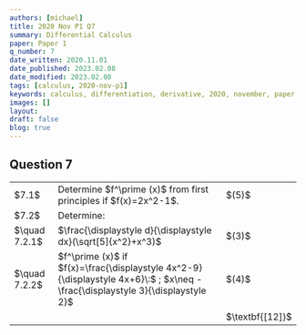 ```yaml
---
authors: [michael]
title: 2020 Nov P1 Q7
summary: Differential Calculus
paper: Paper 1
q_number: 7
date_written: 2020.11.01
date_published: 2023.02.08
date_modified: 2023.02.08
tags: [calculus, 2020-nov-p1]
keywords: calculus, differentiation, derivative, 2020, november, paper 1
images: []
layout:
draft: false
blog: true
---
```


## Question 7

<table className="border-collapse">
  <tbody>
    <tr>
      <td>$7.1$</td>
      <td>Determine $f^\prime (x)$ from first principles if $f(x)=2x^2-1$.</td>
      <td>$(5)$</td>
    </tr>
    <tr>
      <td>$7.2$</td>
      <td>Determine:</td>
      <td></td>
    </tr> 
    <tr>
      <td>$\quad 7.2.1$</td>
      <td>$\frac{\displaystyle d}{\displaystyle dx}(\sqrt[5]{x^2}+x^3)$</td>
      <td>$(3)$</td>
    </tr>
    <tr>
      <td>$\quad 7.2.2$</td>
      <td>$f^\prime (x)$ if $f(x)=\frac{\displaystyle 4x^2-9}{\displaystyle 4x+6}\:$ ; $x\neq -\frac{\displaystyle 3}{\displaystyle 2}$</td>
      <td>$(4)$</td>
    </tr>
    <tr>
      <td></td>
      <td></td>
      <td>$\textbf{[12]}$</td>
    </tr>
  </tbody>
</table>
